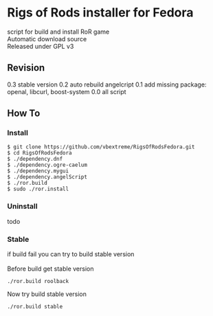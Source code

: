 # Rigs of Rods installer for Fedora
script for build and install RoR game</br>
Automatic download source</br>
Released under GPL v3

## Revision
0.3 stable version
0.2 auto rebuild angelcript
0.1 add missing package: openal, libcurl, boost-system
0.0 all script</br>

## How To
### Install
```
$ git clone https://github.com/vbextreme/RigsOfRodsFedora.git
$ cd RigsOfRodsFedora
$ ./dependency.dnf
$ ./dependency.ogre-caelum
$ ./dependency.mygui
$ ./dependency.angelScript
$ ./ror.build
$ sudo ./ror.install
```

### Uninstall
todo

### Stable
if build fail you can try to build stable version</br>
</br>
Before build get stable version
```
./ror.build roolback
```
Now try build stable version
```
./ror.build stable
```

